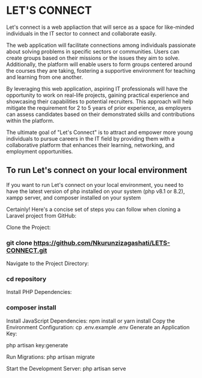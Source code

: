 <h1>LET'S CONNECT</h1>

<p>Let's connect is a web appliaction that will serce as a space for like-minded individuals in the IT sector to connect and collaborate easily.


The web application will facilitate connections among individuals passionate about solving problems in specific sectors or communities. Users can create groups based on their missions or the issues they aim to solve. Additionally, the platform will enable users to form groups centered around the courses they are taking, fostering a supportive environment for teaching and learning from one another.


By leveraging this web application, aspiring IT professionals will have the opportunity to work on real-life projects, gaining practical experience and showcasing their capabilities to potential recruiters. This approach will help mitigate the requirement for 2 to 5 years of prior experience, as employers can assess candidates based on their demonstrated skills and contributions within the platform.


The ultimate goal of "Let's Connect" is to attract and empower more young individuals to pursue careers in the IT field by providing them with a collaborative platform that enhances their learning, networking, and employment opportunities.
</p>

<h2>To run Let's connect on your local environment</h2>

<p>If you want to run Let's connect on your local environment, you need to have the latest version of php installed on your system (php v8.1 or 8.2), xampp server, and composer installed on your system</p>

Certainly! Here's a concise set of steps you can follow when cloning a Laravel project from GitHub:

Clone the Project:
### git clone https://github.com/Nkurunzizagashati/LETS-CONNECT.git
Navigate to the Project Directory:
### cd repository
Install PHP Dependencies:
### composer install
Install JavaScript Dependencies:
npm install
or
yarn install
Copy the Environment Configuration:
cp .env.example .env
Generate an Application Key:

php artisan key:generate

Run Migrations:
php artisan migrate

Start the Development Server:
php artisan serve
